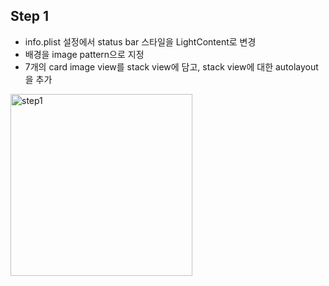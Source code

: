 ## Step 1
- info.plist 설정에서 status bar 스타일을 LightContent로 변경
- 배경을 image pattern으로 지정
- 7개의 card image view를 stack view에 담고, stack view에 대한 autolayout을 추가
<img width="291" alt="step1" src="https://user-images.githubusercontent.com/75113784/107923230-8ae51f00-6fb4-11eb-9ec5-c7478e323aa8.png">


